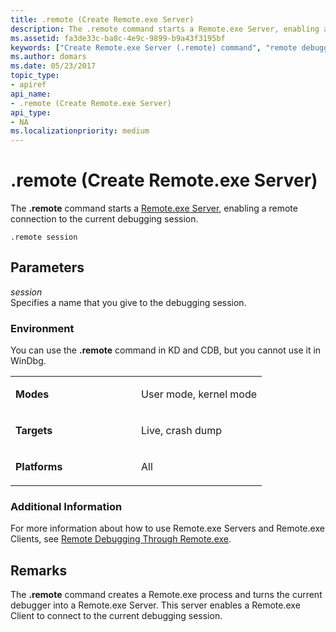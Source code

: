 ```yaml
---
title: .remote (Create Remote.exe Server)
description: The .remote command starts a Remote.exe Server, enabling a remote connection to the current debugging session.
ms.assetid: fa3de33c-ba8c-4e9c-9899-b9a43f3195bf
keywords: ["Create Remote.exe Server (.remote) command", "remote debugging through remote.exe, Create Remote.exe Server (.remote) command", ".remote (Create Remote.exe Server) Windows Debugging"]
ms.author: domars
ms.date: 05/23/2017
topic_type:
- apiref
api_name:
- .remote (Create Remote.exe Server)
api_type:
- NA
ms.localizationpriority: medium
---
```


# .remote (Create Remote.exe Server)


The **.remote** command starts a [Remote.exe Server](starting-a-remote-exe-session.md), enabling a remote connection to the current debugging session.

```dbgcmd
.remote session
```

## <span id="ddk_meta_create_remote_exe_server_dbg"></span><span id="DDK_META_CREATE_REMOTE_EXE_SERVER_DBG"></span>Parameters


<span id="_______session______"></span><span id="_______SESSION______"></span> *session*   
Specifies a name that you give to the debugging session.

### <span id="Environment"></span><span id="environment"></span><span id="ENVIRONMENT"></span>Environment

You can use the **.remote** command in KD and CDB, but you cannot use it in WinDbg.

<table>
<colgroup>
<col width="50%" />
<col width="50%" />
</colgroup>
<tbody>
<tr class="odd">
<td align="left"><p><strong>Modes</strong></p></td>
<td align="left"><p>User mode, kernel mode</p></td>
</tr>
<tr class="even">
<td align="left"><p><strong>Targets</strong></p></td>
<td align="left"><p>Live, crash dump</p></td>
</tr>
<tr class="odd">
<td align="left"><p><strong>Platforms</strong></p></td>
<td align="left"><p>All</p></td>
</tr>
</tbody>
</table>

 

### <span id="Additional_Information"></span><span id="additional_information"></span><span id="ADDITIONAL_INFORMATION"></span>Additional Information

For more information about how to use Remote.exe Servers and Remote.exe Clients, see [Remote Debugging Through Remote.exe](remote-debugging-through-remote-exe.md).

Remarks
-------

The **.remote** command creates a Remote.exe process and turns the current debugger into a Remote.exe Server. This server enables a Remote.exe Client to connect to the current debugging session.

 

 





